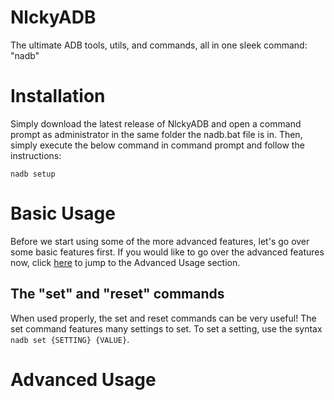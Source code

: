# NlckyADB
The ultimate ADB tools, utils, and commands, all in one sleek command: "nadb"

# Installation
Simply download the latest release of NlckyADB and open a command prompt as administrator in the same folder the nadb.bat file is in.
Then, simply execute the below command in command prompt and follow the instructions:
```
nadb setup
```

# Basic Usage
Before we start using some of the more advanced features, let's go over some basic features first.
If you would like to go over the advanced features now, click [here](#advanced-usage) to jump to the Advanced Usage section.
## The "set" and "reset" commands
When used properly, the set and reset commands can be very useful!
The set command features many settings to set.
To set a setting, use the syntax ```nadb set {SETTING} {VALUE}```.

# Advanced Usage
